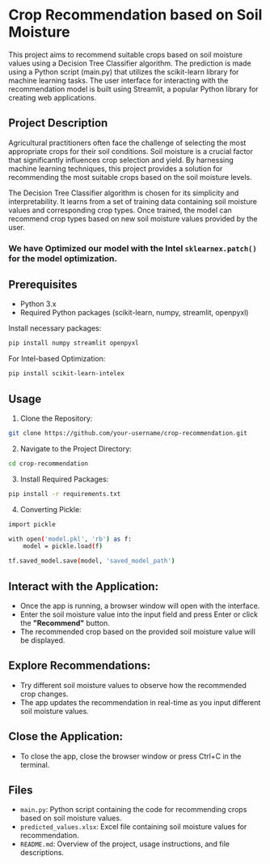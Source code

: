 # **Crop Recommendation based on Soil Moisture**

This project aims to recommend suitable crops based on soil moisture values using a Decision Tree Classifier algorithm. The prediction is made using a Python script (main.py) that utilizes the scikit-learn library for machine learning tasks. The user interface for interacting with the recommendation model is built using Streamlit, a popular Python library for creating web applications.

## **Project Description**

Agricultural practitioners often face the challenge of selecting the most appropriate crops for their soil conditions. Soil moisture is a crucial factor that significantly influences crop selection and yield. By harnessing machine learning techniques, this project provides a solution for recommending the most suitable crops based on the soil moisture levels.

The Decision Tree Classifier algorithm is chosen for its simplicity and interpretability. It learns from a set of training data containing soil moisture values and corresponding crop types. Once trained, the model can recommend crop types based on new soil moisture values provided by the user.

### We have Optimized our model with the Intel `sklearnex.patch()` for the model optimization.

## **Prerequisites**

- Python 3.x
- Required Python packages (scikit-learn, numpy, streamlit, openpyxl)

Install necessary packages:

```bash
pip install numpy streamlit openpyxl
```

For Intel-based Optimization:

```bash
pip install scikit-learn-intelex
```

## **Usage**

1. Clone the Repository:

```bash
git clone https://github.com/your-username/crop-recommendation.git
```

2. Navigate to the Project Directory:

```bash
cd crop-recommendation
```

3. Install Required Packages:

```bash
pip install -r requirements.txt
```

 4. Converting Pickle:

```bash
import pickle

with open('model.pkl', 'rb') as f:
    model = pickle.load(f)

tf.saved_model.save(model, 'saved_model_path')
```

## **Interact with the Application:**

- Once the app is running, a browser window will open with the interface.
- Enter the soil moisture value into the input field and press Enter or click the **"Recommend"** button.
- The recommended crop based on the provided soil moisture value will be displayed.

## **Explore Recommendations:**

- Try different soil moisture values to observe how the recommended crop changes.
- The app updates the recommendation in real-time as you input different soil moisture values.

## **Close the Application:**

- To close the app, close the browser window or press Ctrl+C in the terminal.

## **Files**

- `main.py`: Python script containing the code for recommending crops based on soil moisture values.
- `predicted_values.xlsx`: Excel file containing soil moisture values for recommendation.
- `README.md`: Overview of the project, usage instructions, and file descriptions.
